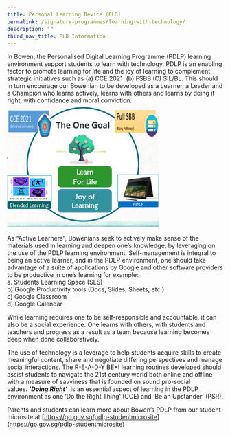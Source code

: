 ```yaml
---
title: Personal Learning Device (PLD)
permalink: /signature-programmes/learning-with-technology/
description: ""
third_nav_title: PLD Information
---
```

In Bowen, the Personalised Digital Learning Programme (PDLP) learning environment support students to learn with technology. PDLP is an enabling factor to promote learning for life and the joy of learning to complement strategic initiatives such as (a) CCE 2021&nbsp; (b) FSBB (C) SIL/BL. This should in turn encourage our Bowenian to be developed as a Learner, a Leader and a Champion who learns actively, learns with others and learns by doing it right, with confidence and moral conviction.
<img src="/images/Learning%20with%20technology%201.png" style="width:70%">
		 
As “Active Learners”, Bowenians seek to actively make sense of the materials used in learning and deepen one’s knowledge, by leveraging on the use of the PDLP learning environment.&nbsp;Self-management is integral to being an active learner, and in the PDLP environment, one should take advantage of a suite of applications by Google and other software providers to be productive in one’s learning for example:  <br>
a. Students Learning Space (SLS)  <br>
b) Google Productivity tools (Docs, Slides, Sheets, etc.)  <br>
c) Google Classroom  <br>
d) Google Calendar

While learning requires one to be self-responsible and accountable, it can also be a social experience. One learns with others, with students and teachers and progress as a result as a team because learning becomes deep when done collaboratively.

The use of technology is a leverage to help students acquire skills to create meaningful content, share and negotiate differing perspectives and manage social interactions. The R-E-A-D-Y BE\*! learning routines developed should assist students to navigate the 21st century world both online and offline with a measure of savviness that is founded on sound pro-social values.&nbsp;**_‘Doing Right’_**&nbsp;&nbsp;is an essential aspect of learning in the PDLP environment as one ‘Do the Right Thing’ (CCE) and ‘Be an Upstander’ (PSR).

Parents and students can learn more about Bowen’s PDLP from our student microsite at&nbsp;[https://go.gov.sg/pdlp-studentmicrosite](https://go.gov.sg/pdlp-studentmicrosite)